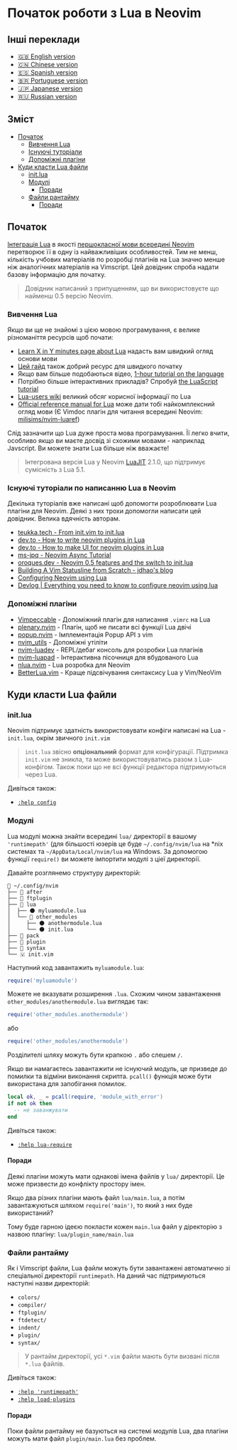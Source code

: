 # Початок роботи з Lua в Neovim

## Інші переклади

- [:uk: English version](https://github.com/nanotee/nvim-lua-guide)
- [:cn: Chinese version](https://github.com/glepnir/nvim-lua-guide-zh)
- [:es: Spanish version](https://github.com/RicardoRien/nvim-lua-guide/blob/master/README.esp.md)
- [:brazil: Portuguese version](https://github.com/npxbr/nvim-lua-guide/blob/master/README.pt-br.md)
- [:jp: Japanese version](https://github.com/willelz/nvim-lua-guide-ja/blob/master/README.ja.md)
- [:ru: Russian version](https://github.com/kuator/nvim-lua-guide-ru)

## Зміст

- [Початок](#початок)
  - [Вивчення Lua](#вивчення-lua)
  - [Існуючі туторіали](#існуючі-туторіали-по-написанню-lua-в-neovim)
  - [Допоміжні плагіни](#допоміжні-плагіни)
- [Куди класти Lua файли](#куди-класти-lua-файли)
  - [init.lua](#initlua)
  - [Модулі](#модулі)
    - [Поради](#поради)
  - [Файли рантайму](#файли-рантайму)
    - [Поради](#поради)

## Початок

[Інтеграція Lua](https://www.youtube.com/watch?v=IP3J56sKtn0) в якості [першокласної мови всередині Neovim](https://github.com/neovim/neovim/wiki/FAQ#why-embed-lua-instead-of-x) перетворює її в одну із найважливіших особливостей. Тим не менш, кількість учбових матеріалів по розробці плагінів на Lua значно менше ніж аналогічних матеріалів на Vimscript. Цей довідник спроба надати базову інформацію для початку.

> Довідник написаний з припущенням, що ви використовуєте що найменш 0.5 версію Neovim.

### Вивчення Lua

Якщо ви ще не знайомі з цією мовою програмування, є велике різноманіття ресурсів щоб почати:

- [Learn X in Y minutes page about Lua](https://learnxinyminutes.com/docs/lua/) надасть вам швидкий огляд основи мови
- [Цей гайд](https://github.com/medwatt/Notes/blob/main/Lua/Lua_Quick_Guide.ipynb) також добрий ресурс для швидкого початку
- Якщо вам більше подобаються відео, [1-hour tutorial on the language](https://www.youtube.com/watch?v=iMacxZQMPXs)
- Потрібно більше інтерактивних прикладів? Спробуй [the LuaScript tutorial](https://www.luascript.dev/learn)
- [Lua-users wiki](http://lua-users.org/wiki/LuaDirectory) великий обсяг корисної інформації по Lua
- [Official reference manual for Lua](https://www.lua.org/manual/5.1/) може дати тобі найкомплексний огляд мови (Є Vimdoc плагін для читання всередині Neovim: [milisims/nvim-luaref](https://github.com/milisims/nvim-luaref))

Слід зазначити що Lua дуже проста мова програмування. Її легко вчити, особливо якщо ви маєте досвід зі схожими мовами - наприклад Javscript. Ви можете знати Lua більше ніж вважаєте!

> Інтегрована версія Lua у Neovim [LuaJIT](https://staff.fnwi.uva.nl/h.vandermeer/docs/lua/luajit/luajit_intro.html) 2.1.0, що підтримує сумісність з Lua 5.1.

### Існуючі туторіали по написанню Lua в Neovim

Декілька туторіалів вже написані щоб допомогти розроблювати Lua плагіни для Neovim. Деякі з них трохи допомогли написати цей довідник. Велика вдячність авторам.

- [teukka.tech - From init.vim to init.lua](https://teukka.tech/luanvim.html)
- [dev.to - How to write neovim plugins in Lua](https://dev.to/2nit/how-to-write-neovim-plugins-in-lua-5cca)
- [dev.to - How to make UI for neovim plugins in Lua](https://dev.to/2nit/how-to-make-ui-for-neovim-plugins-in-lua-3b6e)
- [ms-jpq - Neovim Async Tutorial](https://github.com/ms-jpq/neovim-async-tutorial)
- [oroques.dev - Neovim 0.5 features and the switch to init.lua](https://oroques.dev/notes/neovim-init/)
- [Building A Vim Statusline from Scratch - jdhao's blog](https://jdhao.github.io/2019/11/03/vim_custom_statusline/)
- [Configuring Neovim using Lua](https://icyphox.sh/blog/nvim-lua/)
- [Devlog | Everything you need to know to configure neovim using lua](https://vonheikemen.github.io/devlog/tools/configuring-neovim-using-lua/)

### Допоміжні плагіни

- [Vimpeccable](https://github.com/svermeulen/vimpeccable) - Допоміжний плагін для написання `.vimrc` на Lua
- [plenary.nvim](https://github.com/nvim-lua/plenary.nvim) - Плагін, щоб не писати всі функції Lua двічі
- [popup.nvim](https://github.com/nvim-lua/popup.nvim) - Імплементація Popup API з vim
- [nvim_utils](https://github.com/norcalli/nvim_utils) - Допоміжні утіліти
- [nvim-luadev](https://github.com/bfredl/nvim-luadev) - REPL/дебаг консоль для розробки Lua плагінів
- [nvim-luapad](https://github.com/rafcamlet/nvim-luapad) - Інтерактивна пісочниця для вбудованого Lua
- [nlua.nvim](https://github.com/tjdevries/nlua.nvim) - Lua розробка для Neovim
- [BetterLua.vim](https://github.com/euclidianAce/BetterLua.vim) - Краще підсвічування синтаксису Lua у Vim/NeoVim

## Куди класти Lua файли

### init.lua

Neovim підтримує здатність використовувати конфіги написані на Lua - `init.lua`, окрім звичного `init.vim`

> `init.lua` звісно **опціональний** формат для конфігурації. Підтримка `init.vim` не зникла, та може використовуватись разом з Lua-конфігом. Також поки що не всі функції редактора підтримуються через Lua.

Дивіться також:

- [`:help config`](https://neovim.io/doc/user/starting.html#config)

### Модулі

Lua модулі можна знайти всередині `lua/` директорії в вашому `'runtimepath'` (для більшості юзерів це буде `~/.config/nvim/lua` на \*nix системах та `~/AppData/Local/nvim/lua` на Windows. За допомогою функції `require()` ви можете імпортити модулі з ціеї директорії.

Давайте розглянемо структуру директорій:

```text
📂 ~/.config/nvim
├── 📁 after
├── 📁 ftplugin
├── 📂 lua
│  ├── 🌑 myluamodule.lua
│  └── 📂 other_modules
│     ├── 🌑 anothermodule.lua
│     └── 🌑 init.lua
├── 📁 pack
├── 📁 plugin
├── 📁 syntax
└── 🇻 init.vim
```

Наступний код завантажить `myluamodule.lua`:

```lua
require('myluamodule')
```

Можете не вказувати розширення `.lua`.
Схожим чином завантаження `other_modules/anothermodule.lua` виглядає так:

```lua
require('other_modules.anothermodule')
```

або

```lua
require('other_modules/anothermodule')
```

Розділителі шляху можуть бути крапкою `.` або слешем `/`.

Якщо ви намагаєтесь завантажити не існуючий модуль, це призведе до помилки та відміни виконання скрипта.
`pcall()` функція може бути використана для запобігання помилок.

```lua
local ok, _ = pcall(require, 'module_with_error')
if not ok then
  -- не заванжувати
end
```

Дивіться також:

- [`:help lua-require`](https://neovim.io/doc/user/lua.html#lua-require)

#### Поради

Деякі плагіни можуть мати однакові імена файлів у `lua/` директорії. Це може призвести до конфлікту простору імен.

Якщо два різних плагіни мають файл `lua/main.lua`, а потім завантажуються шляхом `require('main')`, то який з них буде використаний?

Тому буде гарною ідеєю покласти кожен `main.lua` файл у діректорію з назвою плагіну: `lua/plugin_name/main.lua`

### Файли рантайму

Як і Vimscript файли, Lua файли можуть бути завантажені автоматично зі спеціальної директорії `runtimepath`. На даний час підтримуються наступні назви директорій:

- `colors/`
- `compiler/`
- `ftplugin/`
- `ftdetect/`
- `indent/`
- `plugin/`
- `syntax/`

> У рантайм директорії, усі `*.vim` файли мають бути визвані після `*.lua` файлів.

Дивіться також:

- [`:help 'runtimepath'`](https://neovim.io/doc/user/options.html#'runtimepath')
- [`:help load-plugins`](https://neovim.io/doc/user/starting.html#load-plugins)

#### Поради
Поки файли рантайму не базуються на системі модулів Lua, два плагіни можуть мати файл `plugin/main.lua` без проблем.


